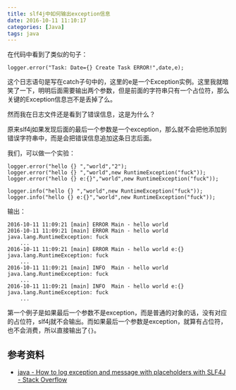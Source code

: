 ```yaml
---
title: slf4j中如何输出exception信息
date: 2016-10-11 11:10:17
categories: [Java]
tags: java
---
```


在代码中看到了类似的句子：

```
logger.error("Task: Date={} Create Task ERROR!",date,e);
```

这个日志语句是写在catch子句中的，这里的e是一个Exception实例。这里我就暗笑了一下，明明后面需要输出两个参数，但是前面的字符串只有一个占位符，那么关键的Exception信息岂不是丢掉了么。

然而我在日志文件还是看到了错误信息，这是为什么？

原来slf4j如果发现后面的最后一个参数是一个exception，那么就不会把他添加到错误字符串中，而是会把错误信息追加这条日志后面。

我们，可以做一个实验：

```
logger.error("hello {} ","world","2");
logger.error("hello {} ","world",new RuntimeException("fuck"));
logger.error("hello {} e:{}","world",new RuntimeException("fuck"));

logger.info("hello {} ","world",new RuntimeException("fuck"));
logger.info("hello {} e:{}","world",new RuntimeException("fuck"));
```

输出：

```
2016-10-11 11:09:21 [main] ERROR Main - hello world 
2016-10-11 11:09:21 [main] ERROR Main - hello world 
java.lang.RuntimeException: fuck
    ...
2016-10-11 11:09:21 [main] ERROR Main - hello world e:{}
java.lang.RuntimeException: fuck
    ...
2016-10-11 11:09:21 [main] INFO  Main - hello world 
java.lang.RuntimeException: fuck
    ...
2016-10-11 11:09:21 [main] INFO  Main - hello world e:{}
java.lang.RuntimeException: fuck
    ...
```

第一个例子是如果最后一个参数不是exception，而是普通的对象的话，没有对应的占位符，slf4j就不会输出。而如果最后一个参数是exception，就算有占位符，也不会消费，所以直接输出了`{}`。


## 参考资料
- [java - How to log exception and message with placeholders with SLF4J - Stack Overflow](http://stackoverflow.com/questions/5951209/how-to-log-exception-and-message-with-placeholders-with-slf4j)